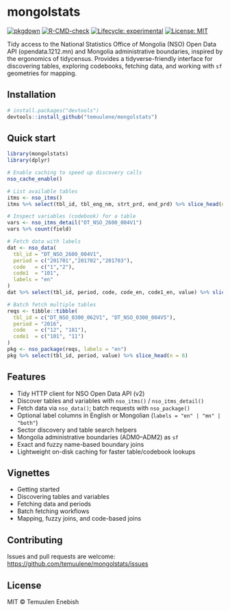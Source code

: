 # mongolstats

<!-- badges: start -->
[![pkgdown](https://github.com/temuulene/mongolstats/actions/workflows/pkgdown.yml/badge.svg)](https://github.com/temuulene/mongolstats/actions/workflows/pkgdown.yml)
[![R-CMD-check](https://github.com/temuulene/mongolstats/actions/workflows/R-CMD-check.yml/badge.svg)](https://github.com/temuulene/mongolstats/actions/workflows/R-CMD-check.yml)
[![Lifecycle: experimental](https://img.shields.io/badge/lifecycle-experimental-orange.svg)](https://lifecycle.r-lib.org/articles/stages.html#experimental)
[![License: MIT](https://img.shields.io/badge/License-MIT-yellow.svg)](https://opensource.org/licenses/MIT)
<!-- badges: end -->

Tidy access to the National Statistics Office of Mongolia (NSO) Open Data API (opendata.1212.mn) and Mongolia administrative boundaries, inspired by the ergonomics of tidycensus. Provides a tidyverse-friendly interface for discovering tables, exploring codebooks, fetching data, and working with `sf` geometries for mapping.

## Installation

```r
# install.packages("devtools")
devtools::install_github("temuulene/mongolstats")
```

## Quick start

```r
library(mongolstats)
library(dplyr)

# Enable caching to speed up discovery calls
nso_cache_enable()

# List available tables
itms <- nso_itms()
itms %>% select(tbl_id, tbl_eng_nm, strt_prd, end_prd) %>% slice_head(n = 5)

# Inspect variables (codebook) for a table
vars <- nso_itms_detail("DT_NSO_2600_004V1")
vars %>% count(field)

# Fetch data with labels
dat <- nso_data(
  tbl_id = "DT_NSO_2600_004V1",
  period = c("201701","201702","201703"),
  code   = c("1","2"),
  code1  = "101",
  labels = "en"
)
dat %>% select(tbl_id, period, code, code_en, code1_en, value) %>% slice_head(n = 6)

# Batch fetch multiple tables
reqs <- tibble::tibble(
  tbl_id = c("DT_NSO_0300_062V1", "DT_NSO_0300_004V5"),
  period = "2016",
  code   = c("12", "181"),
  code1  = c("101", "11")
)
pkg <- nso_package(reqs, labels = "en")
pkg %>% select(tbl_id, period, value) %>% slice_head(n = 6)
```

## Features

- Tidy HTTP client for NSO Open Data API (v2)
- Discover tables and variables with `nso_itms()` / `nso_itms_detail()`
- Fetch data via `nso_data()`; batch requests with `nso_package()`
- Optional label columns in English or Mongolian (`labels = "en" | "mn" | "both"`)
- Sector discovery and table search helpers
- Mongolia administrative boundaries (ADM0–ADM2) as `sf`
- Exact and fuzzy name-based boundary joins
- Lightweight on-disk caching for faster table/codebook lookups

## Vignettes

- Getting started
- Discovering tables and variables
- Fetching data and periods
- Batch fetching workflows
- Mapping, fuzzy joins, and code-based joins

## Contributing

Issues and pull requests are welcome: https://github.com/temuulene/mongolstats/issues

## License

MIT © Temuulen Enebish

